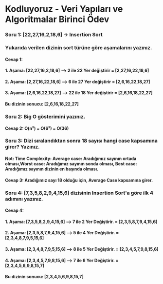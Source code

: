 # Kodluyoruz - Veri Yapıları ve Algoritmalar Birinci Ödev

### Soru 1: [22,27,16,2,18,6] -> Insertion Sort
### Yukarıda verilen dizinin sort türüne göre aşamalarını yazınız.

#### Cevap 1:
#### 1. Aşama: [22,27,16,2,18,6] --> 2 ile 22 Yer değiştirir = [2,27,16,22,18,6]
#### 2. Aşama: [2,27,16,22,18,6] --> 6 ile 27 Yer değiştirir = [2,6,16,22,18,27]
#### 3. Aşama: [2,6,16,22,18,27] --> 22 ile 18 Yer değiştirir = [2,6,16,18,22,27]
#### Bu dizinin sonucu: [2,6,16,18,22,27]

### Soru 2: Big O gösterimini yazınız.

#### Cevap 2: O(n²) = O(6²) = O(36)

### Soru 3: Dizi sıralandıktan sonra 18 sayısı hangi case kapsamına girer? Yazınız.

#### Not: Time Complexity: Average case: Aradığımız sayının ortada olması,Worst case: Aradığımız sayının sonda olması, Best case: Aradığımız sayının dizinin en başında olması.

#### Cevap 3: Aradığımız sayı 18 olduğu için, Average Case kapsamına girer.

### Soru 4: [7,3,5,8,2,9,4,15,6] dizisinin Insertion Sort'a göre ilk 4 adımını yazınız.

#### Cevap 4:

#### 1. Aşama: [7,3,5,8,2,9,4,15,6] --> 7 ile 2 Yer Değiştirir. = [2,3,5,8,7,9,4,15,6]
#### 2. Aşama: [2,3,5,8,7,9,4,15,6] --> 5 ile 4 Yer Değiştirir. = [2,3,4,8,7,9,5,15,6]
#### 3. Aşama:  [2,3,4,8,7,9,5,15,6] --> 8 ile 5 Yer Değiştirir. = [2,3,4,5,7,9,8,15,6]
#### 4. Aşama:  [2,3,4,5,7,9,8,15,6] --> 7 ile 6 Yer Değiştirir. = [2,3,4,5,6,9,8,15,7]
#### Bu dizinin sonucu: [2,3,4,5,6,9,8,15,7]


